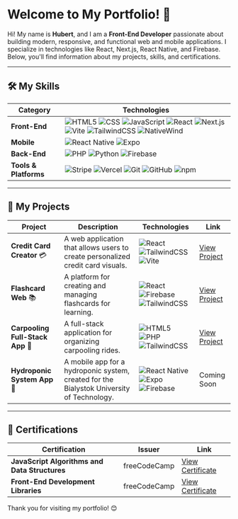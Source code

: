 # Welcome to My Portfolio! 👋

Hi! My name is **Hubert**, and I am a **Front-End Developer** passionate about building modern, responsive, and functional web and mobile applications. I specialize in technologies like React, Next.js, React Native, and Firebase. Below, you'll find information about my projects, skills, and certifications.

---

## 🛠️ My Skills

| **Category**       | **Technologies**                                                                 |
|---------------------|----------------------------------------------------------------------------------|
| **Front-End**       | ![HTML5](https://img.shields.io/badge/HTML5-E34F26?logo=html5&logoColor=white) ![CSS](https://img.shields.io/badge/CSS-1572B6?logo=css3&logoColor=white) ![JavaScript](https://img.shields.io/badge/JavaScript-F7DF1E?logo=javascript&logoColor=black) ![React](https://img.shields.io/badge/React-61DAFB?logo=react&logoColor=black) ![Next.js](https://img.shields.io/badge/Next.js-000000?logo=next.js&logoColor=white) ![Vite](https://img.shields.io/badge/Vite-646CFF?logo=vite&logoColor=white) ![TailwindCSS](https://img.shields.io/badge/TailwindCSS-06B6D4?logo=tailwind-css&logoColor=white) ![NativeWind](https://img.shields.io/badge/NativeWind-06B6D4?logo=tailwind-css&logoColor=white) |
| **Mobile**          | ![React Native](https://img.shields.io/badge/React_Native-61DAFB?logo=react&logoColor=black) ![Expo](https://img.shields.io/badge/Expo-000020?logo=expo&logoColor=white) |
| **Back-End**        | ![PHP](https://img.shields.io/badge/PHP-777BB4?logo=php&logoColor=white) ![Python](https://img.shields.io/badge/Python-3776AB?logo=python&logoColor=white) ![Firebase](https://img.shields.io/badge/Firebase-FFCA28?logo=firebase&logoColor=black) |
| **Tools & Platforms**| ![Stripe](https://img.shields.io/badge/Stripe-008CDD?logo=stripe&logoColor=white) ![Vercel](https://img.shields.io/badge/Vercel-000000?logo=vercel&logoColor=white) ![Git](https://img.shields.io/badge/Git-F05032?logo=git&logoColor=white) ![GitHub](https://img.shields.io/badge/GitHub-181717?logo=github&logoColor=white) ![npm](https://img.shields.io/badge/npm-CB3837?logo=npm&logoColor=white) |

---

## 📂 My Projects

| **Project**               | **Description**                                                                 | **Technologies**                                                                 | **Link**                                                                 |
|---------------------------|---------------------------------------------------------------------------------|----------------------------------------------------------------------------------|--------------------------------------------------------------------------|
| **Credit Card Creator** 💳 | A web application that allows users to create personalized credit card visuals. | ![React](https://img.shields.io/badge/React-61DAFB?logo=react&logoColor=black) ![TailwindCSS](https://img.shields.io/badge/TailwindCSS-06B6D4?logo=tailwind-css&logoColor=white) ![Vite](https://img.shields.io/badge/Vite-646CFF?logo=vite&logoColor=white) | [View Project](https://hubertmilewski.github.io/credit_card_website/)    |
| **Flashcard Web** 📚       | A platform for creating and managing flashcards for learning.                   | ![React](https://img.shields.io/badge/React-61DAFB?logo=react&logoColor=black) ![Firebase](https://img.shields.io/badge/Firebase-FFCA28?logo=firebase&logoColor=black) ![TailwindCSS](https://img.shields.io/badge/TailwindCSS-06B6D4?logo=tailwind-css&logoColor=white) | [View Project](https://hubertmilewski.github.io/Flashcard-website/)      |
| **Carpooling Full-Stack App** 🚗 | A full-stack application for organizing carpooling rides.                     | ![HTML5](https://img.shields.io/badge/HTML5-E34F26?logo=html5&logoColor=white) ![PHP](https://img.shields.io/badge/PHP-777BB4?logo=php&logoColor=white) ![TailwindCSS](https://img.shields.io/badge/TailwindCSS-06B6D4?logo=tailwind-css&logoColor=white) | [View Project](https://ecoride.domalewscy.pl/)                           |
| **Hydroponic System App** 🌱 | A mobile app for a hydroponic system, created for the Bialystok University of Technology. | ![React Native](https://img.shields.io/badge/React_Native-61DAFB?logo=react&logoColor=black) ![Expo](https://img.shields.io/badge/Expo-000020?logo=expo&logoColor=white) ![Firebase](https://img.shields.io/badge/Firebase-FFCA28?logo=firebase&logoColor=black) | Coming Soon                                                              |

---

## 📜 Certifications

| **Certification**                          | **Issuer**       | **Link**                                                                                       |
|--------------------------------------------|------------------|------------------------------------------------------------------------------------------------|
| **JavaScript Algorithms and Data Structures** | freeCodeCamp     | [View Certificate](https://www.freecodecamp.org/certification/fcc7ba81d0f-fe59-4ae1-a09b-07392f620c28/javascript-algorithms-and-data-structures-v8) |
| **Front-End Development Libraries**        | freeCodeCamp     | [View Certificate](https://www.freecodecamp.org/certification/fcc7ba81d0f-fe59-4ae1-a09b-07392f620c28/front-end-development-libraries)               |

Thank you for visiting my portfolio! 😊
